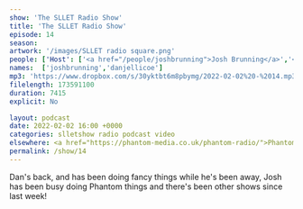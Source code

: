 ```yaml
---
show: 'The SLLET Radio Show'
title: 'The SLLET Radio Show'
episode: 14
season: 
artwork: '/images/SLLET radio square.png'
people: ['Host': ['<a href="/people/joshbrunning">Josh Brunning</a>','<a href="/people/danjellicoe">Dan Jellicoe</a>']]
names:  ['joshbrunning','danjellicoe']
mp3: 'https://www.dropbox.com/s/30yktbt6m8pbymg/2022-02-02%20-%2014.mp3?raw=1'
filelength: 173591100
duration: 7415 
explicit: No

layout: podcast
date: 2022-02-02 16:00 +0000
categories: slletshow radio podcast video
elsewhere: <a href="https://phantom-media.co.uk/phantom-radio/">Phantom Media</a>
permalink: /show/14
---
```


Dan's back, and has been doing fancy things while he's been away, Josh has been busy doing Phantom things and there's been other shows since last week!
